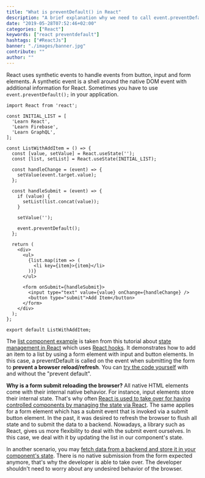 ```yaml
---
title: "What is preventDefault() in React"
description: "A brief explanation why we need to call event.preventDefault() on button, form, or submit events ..."
date: "2019-05-28T07:52:46+02:00"
categories: ["React"]
keywords: ["react preventdefault"]
hashtags: ["#ReactJs"]
banner: "./images/banner.jpg"
contribute: ""
author: ""
---
```


<Sponsorship />

React uses synthetic events to handle events from button, input and form elements. A synthetic event is a shell around the native DOM event with additional information for React. Sometimes you have to use `event.preventDefault();` in your application.

```javascript{24}
import React from 'react';

const INITIAL_LIST = [
  'Learn React',
  'Learn Firebase',
  'Learn GraphQL',
];

const ListWithAddItem = () => {
  const [value, setValue] = React.useState('');
  const [list, setList] = React.useState(INITIAL_LIST);

  const handleChange = (event) => {
    setValue(event.target.value);
  };

  const handleSubmit = (event) => {
    if (value) {
      setList(list.concat(value));
    }

    setValue('');

    event.preventDefault();
  };

  return (
    <div>
      <ul>
        {list.map(item => (
          <li key={item}>{item}</li>
        ))}
      </ul>

      <form onSubmit={handleSubmit}>
        <input type="text" value={value} onChange={handleChange} />
        <button type="submit">Add Item</button>
      </form>
    </div>
  );
};

export default ListWithAddItem;
```

The [list component example](/react-list-component/) is taken from this tutorial about [state management in React](/react-state/) which uses [React hooks](/react-hooks/). It demonstrates how to add an item to a list by using a form element with input and button elements. In this case, a preventDefault is called on the event when submitting the form to **prevent a browser reload/refresh**. You can [try the code yourself](https://github.com/the-road-to-learn-react/react-list-component) with and without the "prevent default".

**Why is a form submit reloading the browser?** All native HTML elements come with their internal native behavior. For instance, input elements store their internal state. That's why often [React is used to take over for having controlled components by managing the state via React](/react-controlled-components/). The same applies for a form element which has a submit event that is invoked via a submit button element. In the past, it was desired to refresh the browser to flush all state and to submit the data to a backend. Nowadays, a library such as React, gives us more flexibility to deal with the submit event ourselves. In this case, we deal with it by updating the list in our component's state.

In another scenario, you may [fetch data from a backend and store it in your component's state](/react-fetching-data/). There is no native submission from the form expected anymore, that's why the developer is able to take over. The developer shouldn't need to worry about any undesired behavior of the browser.

